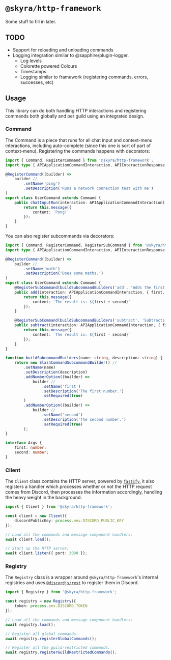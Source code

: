 # `@skyra/http-framework`

Some stuff to fill in later.

## TODO

-   Support for reloading and unloading commands
-   Logging integration similar to @sapphire/plugin-logger.
    -   Log levels
    -   Colorette powered Colours
    -   Timestamps
    -   Logging similar to framework (registering commands, errors, successes, etc)

## Usage

This library can do both handling HTTP interactions and registering commands both globally and per guild using an integrated design.

### Command

The Command is a piece that runs for all chat input and context-menu interactions, including auto-complete (since this one is sort of part of context-menu). Registering the commands happens with decorators:

```typescript
import { Command, RegisterCommand } from '@skyra/http-framework';
import type { APIApplicationCommandInteraction, APIInteractionResponse } from 'discord-api-types/v9';

@RegisterCommand((builder) =>
	builder //
		.setName('ping')
		.setDescription('Runs a network connection test with me')
)
export class UserCommand extends Command {
	public chatInputRun(interaction: APIApplicationCommandInteraction): APIInteractionResponse {
		return this.message({
			content: `Pong!`
		});
	}
}
```

You can also register subcommands via decorators:

```typescript
import { Command, RegisterCommand, RegisterSubCommand } from '@skyra/http-framework';
import type { APIApplicationCommandInteraction, APIInteractionResponse } from 'discord-api-types/v9';

@RegisterCommand((builder) =>
	builder //
		.setName('math')
		.setDescription('Does some maths.')
)
export class UserCommand extends Command {
	@RegisterSubCommand(buildSubcommandBuilders('add', 'Adds the first number to the second number'));
	public add(interaction: APIApplicationCommandInteraction, { first, second }: Args): APIInteractionResponse {
		return this.message({
			content: `The result is: ${first + second}`
		});
	}

	@RegisterSubCommand(buildSubcommandBuilders('subtract', 'Subtracts the second number from the first number'));
	public subtract(interaction: APIApplicationCommandInteraction, { first, second }: Args): APIInteractionResponse {
		return this.message({
			content: `The result is: ${first - second}`
		});
	}
}

function buildSubcommandBuilders(name: string, description: string) {
	return new SlashCommandSubcommandBuilder() //
		.setName(name)
		.setDescription(description)
		.addNumberOption((builder) =>
			builder //
				.setName('first')
				.setDescription('The first number.')
				.setRequired(true)
		)
		.addNumberOption((builder) =>
			builder //
				.setName('second')
				.setDescription('The second number.')
				.setRequired(true)
		);
}

interface Args {
	first: number;
	second: number;
}
```

### Client

The `Client` class contains the HTTP server, powered by [`fastify`], it also registers a handler which processes whether or not the HTTP request comes from Discord, then processes the information accordingly, handling the heavy weight in the background.

```typescript
import { Client } from '@skyra/http-framework';

const client = new Client({
	discordPublicKey: process.env.DISCORD_PUBLIC_KEY
});

// Load all the commands and message component handlers:
await client.load();

// Start up the HTTP server;
await client.listen({ port: 3000 });
```

### Registry

The `Registry` class is a wrapper around `@skyra/http-framework`'s internal registries and uses [`@discordjs/rest`] to register them in Discord.

```typescript
import { Registry } from '@skyra/http-framework';

const registry = new Registry({
	token: process.env.DISCORD_TOKEN
});

// Load all the commands and message component handlers:
await registry.load();

// Register all global commands:
await registry.registerGlobalCommands();

// Register all the guild-restricted commands:
await registry.registerGuildRestrictedCommands();
```

[`fastify`]: https://www.npmjs.com/package/fastify
[`@discordjs/rest`]: https://www.npmjs.com/package/@discordjs/rest
